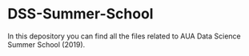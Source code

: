 # DSS-Summer-School
In this depository you can find all the files related to AUA Data Science Summer School (2019). 
